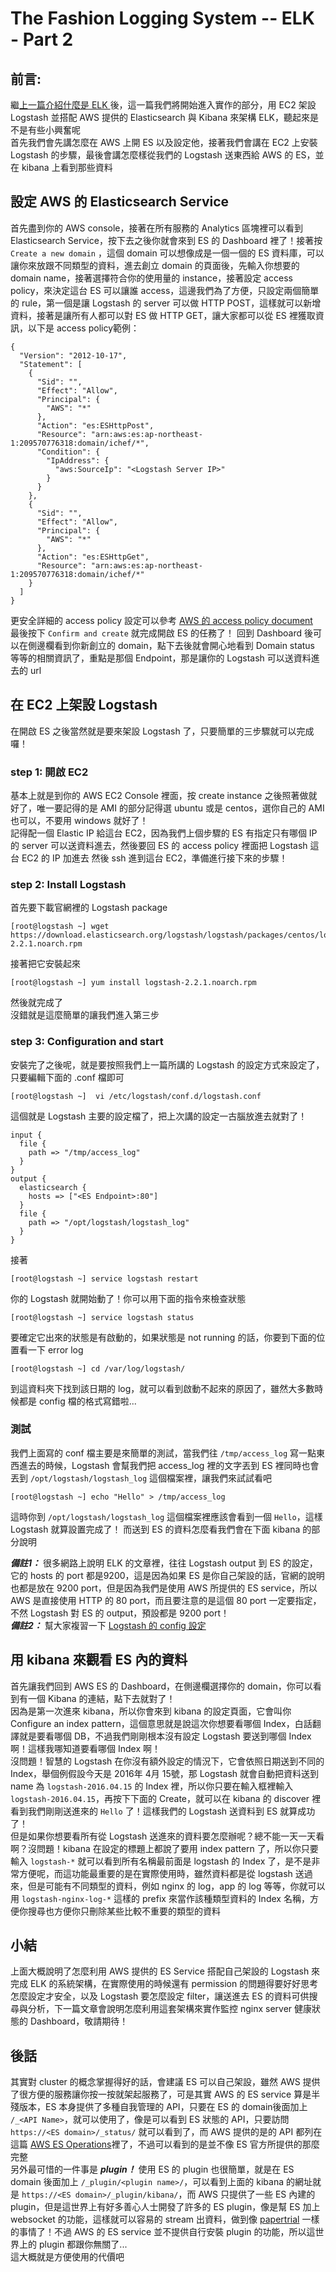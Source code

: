 # The Fashion Logging System -- ELK - Part 2  


## 前言:  
繼[上一篇介紹什麼是 ELK ]後，這一篇我們將開始進入實作的部分，用 EC2 架設 Logstash 並搭配 AWS 提供的 Elasticsearch 與 Kibana 來架構 ELK，聽起來是不是有些小興奮呢  
首先我們會先講怎麼在 AWS 上開 ES 以及設定他，接著我們會講在 EC2 上安裝 Logstash 的步驟，最後會講怎麼樣從我們的 Logstash 送東西給 AWS 的 ES，並在 kibana 上看到那些資料  

## 設定 AWS 的 Elasticsearch Service
首先盡到你的 AWS console，接著在所有服務的 Analytics 區塊裡可以看到 Elasticsearch Service，按下去之後你就會來到 ES 的  Dashboard 裡了！接著按 `Create a new domain` ，這個 domain 可以想像成是一個一個的 ES 資料庫，可以讓你來放跟不同類型的資料，進去創立 domain 的頁面後，先輸入你想要的 domain name，接著選擇符合你的使用量的 instance，接著設定 access policy，來決定這台 ES 可以讓誰 access，這邊我們為了方便，只設定兩個簡單的 rule，第一個是讓 Logstash 的 server 可以做 HTTP POST，這樣就可以新增資料，接著是讓所有人都可以對 ES 做 HTTP GET，讓大家都可以從 ES 裡獲取資訊，以下是 access policy範例：
```
{
  "Version": "2012-10-17",
  "Statement": [
    {
      "Sid": "",
      "Effect": "Allow",
      "Principal": {
        "AWS": "*"
      },
      "Action": "es:ESHttpPost",
      "Resource": "arn:aws:es:ap-northeast-1:209570776318:domain/ichef/*",
      "Condition": {
        "IpAddress": {
          "aws:SourceIp": "<Logstash Server IP>"
        }
      }
    },
    {
      "Sid": "",
      "Effect": "Allow",
      "Principal": {
        "AWS": "*"
      },
      "Action": "es:ESHttpGet",
      "Resource": "arn:aws:es:ap-northeast-1:209570776318:domain/ichef/*"
    }
  ]
}
```
更安全詳細的 access policy 設定可以參考 [AWS 的 access policy document]  
最後按下 `Confirm and create` 就完成開啟 ES 的任務了！
回到 Dashboard 後可以在側邊欄看到你新創立的 domain，點下去後就會開心地看到 Domain status 等等的相關資訊了，重點是那個 Endpoint，那是讓你的 Logstash 可以送資料進去的 url

## 在 EC2 上架設 Logstash  
在開啟 ES 之後當然就是要來架設 Logstash 了，只要簡單的三步驟就可以完成囉！  

### step 1: 開啟 EC2
基本上就是到你的 AWS EC2 Console 裡面，按 create instance 之後照著做就好了，唯一要記得的是 AMI 的部分記得選 ubuntu 或是 centos，選你自己的 AMI 也可以，不要用 windows 就好了！  
記得配一個 Elastic IP 給這台 EC2，因為我們上個步驟的 ES 有指定只有哪個 IP 的 server 可以送資料進去，然後要回 ES 的 access policy 裡面把 Logstash 這台 EC2 的 IP 加進去
然後 ssh 進到這台 EC2，準備進行接下來的步驟！

### step 2: Install Logstash
首先要下載官網裡的 Logstash package
```
[root@logstash ~] wget https://download.elasticsearch.org/logstash/logstash/packages/centos/logstash-2.2.1.noarch.rpm
```
接著把它安裝起來
```
[root@logstash ~] yum install logstash-2.2.1.noarch.rpm
```
然後就完成了  
沒錯就是這麼簡單的讓我們進入第三步

### step 3: Configuration and start
安裝完了之後呢，就是要按照我們上一篇所講的 Logstash 的設定方式來設定了，只要編輯下面的 .conf 檔即可
```
[root@logstash ~]  vi /etc/logstash/conf.d/logstash.conf
```
這個就是 Logstash 主要的設定檔了，把上次講的設定一古腦放進去就對了！
```
input {
  file {
    path => "/tmp/access_log"
  }
}
output {
  elasticsearch {
    hosts => ["<ES Endpoint>:80"]
  }
  file {
    path => "/opt/logstash/logstash_log"
  }
}
```
接著
```
[root@logstash ~] service logstash restart
```
你的 Logstash 就開始動了！你可以用下面的指令來檢查狀態
```
[root@logstash ~] service logstash status
```
要確定它出來的狀態是有啟動的，如果狀態是 not running 的話，你要到下面的位置看一下 error log
```
[root@logstash ~] cd /var/log/logstash/
```
到這資料夾下找到該日期的 log，就可以看到啟動不起來的原因了，雖然大多數時候都是 config 檔的格式寫錯啦...

### 測試
我們上面寫的 conf 檔主要是來簡單的測試，當我們往 `/tmp/access_log` 寫一點東西進去的時候，Logstash 會幫我們把 access_log 裡的文字丟到 ES 裡同時也會丟到 `/opt/logstash/logstash_log` 這個檔案裡，讓我們來試試看吧
```
[root@logstash ~] echo "Hello" > /tmp/access_log
```
這時你到 `/opt/logstash/logstash_log` 這個檔案裡應該會看到一個 `Hello`，這樣 Logstash 就算設置完成了！ 
而送到 ES 的資料怎麼看我們會在下面 kibana 的部分說明  

***備註1：*** 很多網路上說明 ELK 的文章裡，往往 Logstash output 到 ES 的設定，它的 hosts 的 port 都是9200，這是因為如果 ES 是你自己架設的話，官網的說明也都是放在 9200 port，但是因為我們是使用 AWS 所提供的 ES service，所以 AWS 是直接使用 HTTP 的 80 port，而且要注意的是這個 80 port 一定要指定，不然 Logstash 對 ES 的 output，預設都是 9200 port！  
***備註2：*** 幫大家複習一下 [Logstash 的 config 設定]  

## 用 kibana 來觀看 ES 內的資料
首先讓我們回到 AWS ES 的 Dashboard，在側邊欄選擇你的 domain，你可以看到有一個 Kibana 的連結，點下去就對了！  
因為是第一次進來 kibana，所以你會來到 kibana 的設定頁面，它會叫你 Configure an index pattern，這個意思就是說這次你想要看哪個 Index，白話翻譯就是要看哪個 DB，不過我們剛剛根本沒有設定 Logstash 要送到哪個 Index 啊！這樣我哪知道要看哪個 Index 啊！  
沒問題！智慧的 Logstash 在你沒有額外設定的情況下，它會依照日期送到不同的 Index，舉個例假設今天是 2016年 4月 15號，那 Logstash 就會自動把資料送到 name 為 `logstash-2016.04.15` 的 Index 裡，所以你只要在輸入框裡輸入 `logstash-2016.04.15`，再按下下面的 Create，就可以在 kibana 的 discover 裡看到我們剛剛送進來的 `Hello` 了！這樣我們的 Logstash 送資料到 ES 就算成功了！  
但是如果你想要看所有從 Logstash 送進來的資料要怎麼辦呢？總不能一天一天看啊？沒問題！kibana 在設定的標題上都說了要用 index pattern 了，所以你只要輸入 `logstash-*` 就可以看到所有名稱最前面是 logstash 的 Index 了，是不是非常方便呢，而這功能最重要的是在實際使用時，雖然資料都是從 logstash 送過來，但是可能有不同類型的資料，例如 nginx 的 log，app 的 log 等等，你就可以用 `logstash-nginx-log-*` 這樣的 prefix 來當作該種類型資料的 Index 名稱，方便你搜尋也方便你只刪除某些比較不重要的類型的資料

## 小結
上面大概說明了怎麼利用 AWS 提供的 ES Service 搭配自己架設的 Logstash 來完成 ELK 的系統架構，在實際使用的時候還有 permission 的問題得要好好思考怎麼設定才安全，以及 Logstash 要怎麼設定 filter，讓送進去 ES 的資料可供搜尋與分析，下一篇文章會說明怎麼利用這套架構來實作監控 nginx server 健康狀態的 Dashboard，敬請期待！

## 後話
其實對 cluster 的概念掌握得好的話，會建議 ES 可以自己架設，雖然 AWS 提供了很方便的服務讓你按一按就架起服務了，可是其實 AWS 的 ES service 算是半殘版本，ES 本身提供了多種自我管理的 API，只要在 ES 的 domain後面加上 `/_<API Name>`，就可以使用了，像是可以看到 ES 狀態的 API，只要訪問 `https://<ES domain>/_status/` 就可以看到了，而 AWS 提供的是的 API 都列在這篇 [AWS ES Operations]裡了，不過可以看到的是並不像 ES 官方所提供的那麼完整  
另外最可惜的一件事是 ***plugin！*** 使用 ES 的 plugin 也很簡單，就是在 ES domain 後面加上 `/_plugin/<plugin name>/`，可以看到上面的 kibana 的網址就是 `https://<ES domain>/_plugin/kibana/`，而 AWS 只提供了一些 ES 內建的 plugin，但是這世界上有好多善心人士開發了許多的 ES plugin，像是幫 ES 加上 websocket 的功能，這樣就可以容易的 stream 出資料，做到像 [papertrial] 一樣的事情了！不過 AWS 的 ES service 並不提供自行安裝 plugin 的功能，所以這世界上的 plugin 都跟你無關了...  
這大概就是方便使用的代價吧













[上一篇介紹什麼是 ELK ]: <http://ichef.github.io/The%20Fashion%20Logging%20System%20--%20ELK%20-%20Part%201/>
[AWS 的 access policy document]: <http://docs.aws.amazon.com/AmazonS3/latest/dev/access-policy-language-overview.html>
[Logstash 的 config 設定]: <https://www.elastic.co/guide/en/logstash/current/configuration.html>
[AWS ES Operations]: <http://docs.aws.amazon.com/elasticsearch-service/latest/developerguide/es-gsg-supported-operations.html>
[papertrial]: <https://papertrailapp.com/>